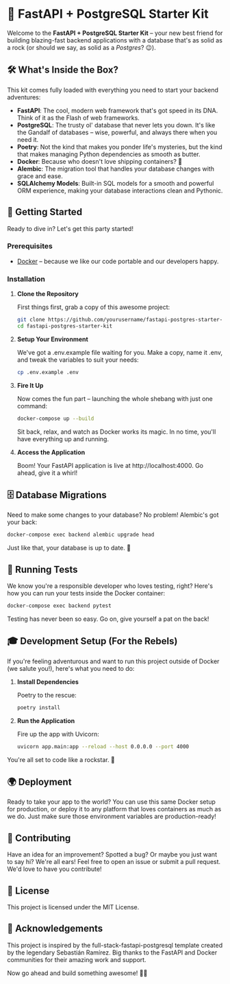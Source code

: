 # 🚀 FastAPI + PostgreSQL Starter Kit

Welcome to the **FastAPI + PostgreSQL Starter Kit** – your new best friend for building blazing-fast backend applications with a database that's as solid as a rock (or should we say, as solid as a _Postgres_? 😉).

## 🛠 What's Inside the Box?

This kit comes fully loaded with everything you need to start your backend adventures:

- **FastAPI**: The cool, modern web framework that's got speed in its DNA. Think of it as the Flash of web frameworks.
- **PostgreSQL**: The trusty ol' database that never lets you down. It's like the Gandalf of databases – wise, powerful, and always there when you need it.
- **Poetry**: Not the kind that makes you ponder life's mysteries, but the kind that makes managing Python dependencies as smooth as butter.
- **Docker**: Because who doesn't love shipping containers? 🚢
- **Alembic**: The migration tool that handles your database changes with grace and ease.
- **SQLAlchemy Models**: Built-in SQL models for a smooth and powerful ORM experience, making your database interactions clean and Pythonic.

## 🚀 Getting Started

Ready to dive in? Let's get this party started!

### Prerequisites

- [Docker](https://www.docker.com/get-started) – because we like our code portable and our developers happy.

### Installation

1. **Clone the Repository**

   First things first, grab a copy of this awesome project:

   ```bash
   git clone https://github.com/yourusername/fastapi-postgres-starter-kit.git
   cd fastapi-postgres-starter-kit
   ```

2. **Setup Your Environment**

   We've got a .env.example file waiting for you. Make a copy, name it .env, and tweak the variables to suit your needs:

   ```bash
   cp .env.example .env
   ```

3. **Fire It Up**

   Now comes the fun part – launching the whole shebang with just one command:

   ```bash
   docker-compose up --build
   ```

   Sit back, relax, and watch as Docker works its magic. In no time, you'll have everything up and running.

4. **Access the Application**

   Boom! Your FastAPI application is live at http://localhost:4000. Go ahead, give it a whirl!

## 🗄 Database Migrations

Need to make some changes to your database? No problem! Alembic's got your back:

```bash
docker-compose exec backend alembic upgrade head
```

Just like that, your database is up to date. 🎉

## 🧪 Running Tests

We know you're a responsible developer who loves testing, right? Here's how you can run your tests inside the Docker container:

```bash
docker-compose exec backend pytest
```

Testing has never been so easy. Go on, give yourself a pat on the back!

## 🎓 Development Setup (For the Rebels)

If you're feeling adventurous and want to run this project outside of Docker (we salute you!), here's what you need to do:

1. **Install Dependencies**

   Poetry to the rescue:

   ```bash
   poetry install
   ```

2. **Run the Application**

   Fire up the app with Uvicorn:

   ```bash
   uvicorn app.main:app --reload --host 0.0.0.0 --port 4000
   ```

You're all set to code like a rockstar. 🎸

## 🌍 Deployment

Ready to take your app to the world? You can use this same Docker setup for production, or deploy it to any platform that loves containers as much as we do. Just make sure those environment variables are production-ready!

## 🙌 Contributing

Have an idea for an improvement? Spotted a bug? Or maybe you just want to say hi? We're all ears! Feel free to open an issue or submit a pull request. We'd love to have you contribute!

## 📜 License

This project is licensed under the MIT License.

## 🎉 Acknowledgements

This project is inspired by the full-stack-fastapi-postgresql template created by the legendary Sebastián Ramírez. Big thanks to the FastAPI and Docker communities for their amazing work and support.

Now go ahead and build something awesome! 🚀✨

